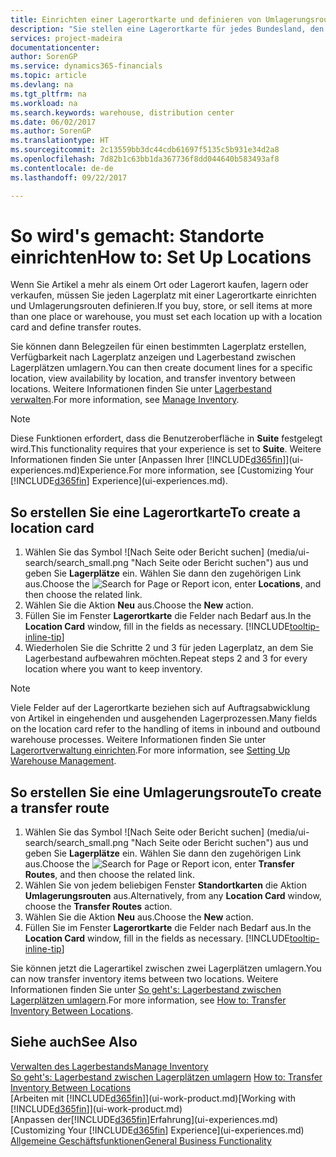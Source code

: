 ```yaml
---
title: Einrichten einer Lagerortkarte und definieren von Umlagerungsrouten| Microsoft Docs
description: "Sie stellen eine Lagerortkarte für jedes Bundesland, den von Lagerartikel speichern, beispielsweise, ein Lager oder eine Vertriebsstelle und Einrichtungsrouten, um Artikel zwischen Lagerorten umlagern erstellen."
services: project-madeira
documentationcenter: 
author: SorenGP
ms.service: dynamics365-financials
ms.topic: article
ms.devlang: na
ms.tgt_pltfrm: na
ms.workload: na
ms.search.keywords: warehouse, distribution center
ms.date: 06/02/2017
ms.author: SorenGP
ms.translationtype: HT
ms.sourcegitcommit: 2c13559bb3dc44cdb61697f5135c5b931e34d2a8
ms.openlocfilehash: 7d82b1c63bb1da367736f8dd044640b583493af8
ms.contentlocale: de-de
ms.lasthandoff: 09/22/2017

---
```

# <a name="how-to-set-up-locations"></a><span data-ttu-id="e1239-103">So wird's gemacht: Standorte einrichten</span><span class="sxs-lookup"><span data-stu-id="e1239-103">How to: Set Up Locations</span></span>
<span data-ttu-id="e1239-104">Wenn Sie Artikel a mehr als einem Ort oder Lagerort kaufen, lagern oder verkaufen, müssen Sie jeden Lagerplatz mit einer Lagerortkarte einrichten und Umlagerungsrouten definieren.</span><span class="sxs-lookup"><span data-stu-id="e1239-104">If you buy, store, or sell items at more than one place or warehouse, you must set each location up with a location card and define transfer routes.</span></span>

<span data-ttu-id="e1239-105">Sie können dann Belegzeilen für einen bestimmten Lagerplatz erstellen, Verfügbarkeit nach Lagerplatz anzeigen und Lagerbestand zwischen Lagerplätzen umlagern.</span><span class="sxs-lookup"><span data-stu-id="e1239-105">You can then create document lines for a specific location, view availability by location, and transfer inventory between locations.</span></span> <span data-ttu-id="e1239-106">Weitere Informationen finden Sie unter [Lagerbestand verwalten](inventory-manage-inventory.md).</span><span class="sxs-lookup"><span data-stu-id="e1239-106">For more information, see [Manage Inventory](inventory-manage-inventory.md).</span></span>

> [!NOTE]  
>   <span data-ttu-id="e1239-107">Diese Funktionen erfordert, dass die Benutzeroberfläche in **Suite** festgelegt wird.</span><span class="sxs-lookup"><span data-stu-id="e1239-107">This functionality requires that your experience is set to **Suite**.</span></span> <span data-ttu-id="e1239-108">Weitere Informationen finden Sie unter [Anpassen Ihrer [!INCLUDE[d365fin](includes/d365fin_md.md)]](ui-experiences.md)Experience.</span><span class="sxs-lookup"><span data-stu-id="e1239-108">For more information, see [Customizing Your [!INCLUDE[d365fin](includes/d365fin_md.md)] Experience](ui-experiences.md).</span></span>

## <a name="to-create-a-location-card"></a><span data-ttu-id="e1239-109">So erstellen Sie eine Lagerortkarte</span><span class="sxs-lookup"><span data-stu-id="e1239-109">To create a location card</span></span>
1. <span data-ttu-id="e1239-110">Wählen Sie das Symbol ![Nach Seite oder Bericht suchen] (media/ui-search/search_small.png "Nach Seite oder Bericht suchen") aus und geben Sie **Lagerplätze** ein. Wählen Sie dann den zugehörigen Link aus.</span><span class="sxs-lookup"><span data-stu-id="e1239-110">Choose the ![Search for Page or Report](media/ui-search/search_small.png "Search for Page or Report icon") icon, enter **Locations**, and then choose the related link.</span></span>
2. <span data-ttu-id="e1239-111">Wählen Sie die Aktion **Neu** aus.</span><span class="sxs-lookup"><span data-stu-id="e1239-111">Choose the **New** action.</span></span>
3. <span data-ttu-id="e1239-112">Füllen Sie im Fenster **Lagerortkarte** die Felder nach Bedarf aus.</span><span class="sxs-lookup"><span data-stu-id="e1239-112">In the **Location Card** window, fill in the fields as necessary.</span></span> [!INCLUDE[tooltip-inline-tip](includes/tooltip-inline-tip_md.md)]
4. <span data-ttu-id="e1239-113">Wiederholen Sie die Schritte 2 und 3 für jeden Lagerplatz, an dem Sie Lagerbestand aufbewahren möchten.</span><span class="sxs-lookup"><span data-stu-id="e1239-113">Repeat steps 2 and 3 for every location where you want to keep inventory.</span></span>

> [!NOTE]  
> <span data-ttu-id="e1239-114">Viele Felder auf der Lagerortkarte beziehen sich auf Auftragsabwicklung von Artikel in eingehenden und ausgehenden Lagerprozessen.</span><span class="sxs-lookup"><span data-stu-id="e1239-114">Many fields on the location card refer to the handling of items in inbound and outbound warehouse processes.</span></span> <span data-ttu-id="e1239-115">Weitere Informationen finden Sie unter [Lagerortverwaltung einrichten](warehouse-setup-warehouse.md).</span><span class="sxs-lookup"><span data-stu-id="e1239-115">For more information, see [Setting Up Warehouse Management](warehouse-setup-warehouse.md).</span></span> 

## <a name="to-create-a-transfer-route"></a><span data-ttu-id="e1239-116">So erstellen Sie eine Umlagerungsroute</span><span class="sxs-lookup"><span data-stu-id="e1239-116">To create a transfer route</span></span>
1. <span data-ttu-id="e1239-117">Wählen Sie das Symbol ![Nach Seite oder Bericht suchen] (media/ui-search/search_small.png "Nach Seite oder Bericht suchen") aus und geben Sie **Lagerplätze** ein. Wählen Sie dann den zugehörigen Link aus.</span><span class="sxs-lookup"><span data-stu-id="e1239-117">Choose the ![Search for Page or Report](media/ui-search/search_small.png "Search for Page or Report icon") icon, enter **Transfer Routes**, and then choose the related link.</span></span>
2. <span data-ttu-id="e1239-118">Wählen Sie von jedem beliebigen Fenster **Standortkarten** die Aktion **Umlagerungsrouten** aus.</span><span class="sxs-lookup"><span data-stu-id="e1239-118">Alternatively, from any **Location Card** window, choose the **Transfer Routes** action.</span></span>
3. <span data-ttu-id="e1239-119">Wählen Sie die Aktion **Neu** aus.</span><span class="sxs-lookup"><span data-stu-id="e1239-119">Choose the **New** action.</span></span>
4. <span data-ttu-id="e1239-120">Füllen Sie im Fenster **Lagerortkarte** die Felder nach Bedarf aus.</span><span class="sxs-lookup"><span data-stu-id="e1239-120">In the **Location Card** window, fill in the fields as necessary.</span></span> [!INCLUDE[tooltip-inline-tip](includes/tooltip-inline-tip_md.md)]

<span data-ttu-id="e1239-121">Sie können jetzt die Lagerartikel zwischen zwei Lagerplätzen umlagern.</span><span class="sxs-lookup"><span data-stu-id="e1239-121">You can now transfer inventory items between two locations.</span></span> <span data-ttu-id="e1239-122">Weitere Informationen finden Sie unter [So geht's: Lagerbestand zwischen Lagerplätzen umlagern](inventory-how-transfer-between-locations.md).</span><span class="sxs-lookup"><span data-stu-id="e1239-122">For more information, see [How to: Transfer Inventory Between Locations](inventory-how-transfer-between-locations.md).</span></span>    

## <a name="see-also"></a><span data-ttu-id="e1239-123">Siehe auch</span><span class="sxs-lookup"><span data-stu-id="e1239-123">See Also</span></span>
[<span data-ttu-id="e1239-124">Verwalten des Lagerbestands</span><span class="sxs-lookup"><span data-stu-id="e1239-124">Manage Inventory</span></span>](inventory-manage-inventory.md)  
<span data-ttu-id="e1239-125">[So geht's: Lagerbestand zwischen Lagerplätzen umlagern](inventory-how-transfer-between-locations.md)  </span><span class="sxs-lookup"><span data-stu-id="e1239-125">[How to: Transfer Inventory Between Locations](inventory-how-transfer-between-locations.md)  </span></span>  
<span data-ttu-id="e1239-126">[Arbeiten mit [!INCLUDE[d365fin](includes/d365fin_md.md)]](ui-work-product.md)</span><span class="sxs-lookup"><span data-stu-id="e1239-126">[Working with [!INCLUDE[d365fin](includes/d365fin_md.md)]](ui-work-product.md)</span></span>  
<span data-ttu-id="e1239-127">[Anpassen der[!INCLUDE[d365fin](includes/d365fin_md.md)]Erfahrung](ui-experiences.md)</span><span class="sxs-lookup"><span data-stu-id="e1239-127">[Customizing Your [!INCLUDE[d365fin](includes/d365fin_md.md)] Experience](ui-experiences.md)</span></span>  
[<span data-ttu-id="e1239-128">Allgemeine Geschäftsfunktionen</span><span class="sxs-lookup"><span data-stu-id="e1239-128">General Business Functionality</span></span>](ui-across-business-areas.md)

